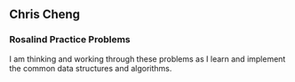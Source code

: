 ## Chris Cheng
### Rosalind Practice Problems

I am thinking and working through these problems as I 
learn and implement the common data structures and algorithms.